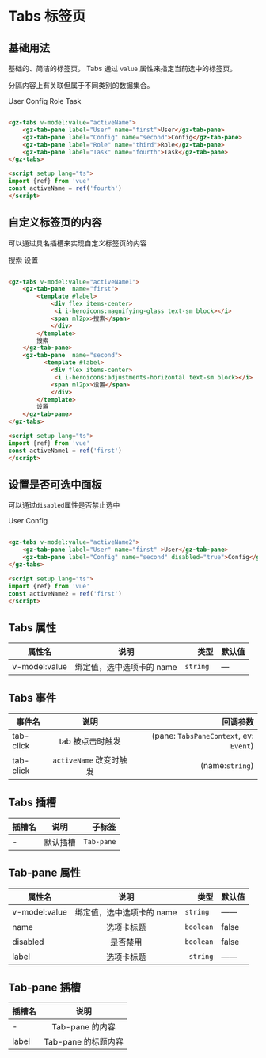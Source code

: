 <script setup lang="ts">
import {ref} from 'vue'
const activeName = ref('fourth')
const activeName1 = ref('first')
const activeName2 = ref('first')
</script>
# Tabs 标签页

## 基础用法
基础的、简洁的标签页。
Tabs 通过 `value` 属性来指定当前选中的标签页。

分隔内容上有关联但属于不同类别的数据集合。

<gz-tabs v-model:value="activeName">
    <gz-tab-pane label="User" name="first">User</gz-tab-pane>
    <gz-tab-pane label="Config" name="second">Config</gz-tab-pane>
    <gz-tab-pane label="Role" name="third">Role</gz-tab-pane>
    <gz-tab-pane label="Task" name="fourth">Task</gz-tab-pane>
</gz-tabs>

```html

<gz-tabs v-model:value="activeName">
    <gz-tab-pane label="User" name="first">User</gz-tab-pane>
    <gz-tab-pane label="Config" name="second">Config</gz-tab-pane>
    <gz-tab-pane label="Role" name="third">Role</gz-tab-pane>
    <gz-tab-pane label="Task" name="fourth">Task</gz-tab-pane>
</gz-tabs>

<script setup lang="ts">
import {ref} from 'vue'
const activeName = ref('fourth')
</script>

```

## 自定义标签页的内容
可以通过具名插槽来实现自定义标签页的内容

<gz-tabs v-model:value="activeName1">
    <gz-tab-pane  name="first">
        <template #label>
            <div flex items-center>
             <i i-heroicons:magnifying-glass text-sm block></i>
            <span ml2px>搜索</span>
            </div>
        </template>
        搜索
    </gz-tab-pane>
    <gz-tab-pane  name="second">
          <template #label>
            <div flex items-center>
             <i i-heroicons:adjustments-horizontal text-sm block></i>
            <span ml2px>设置</span>
            </div>
        </template>
        设置
    </gz-tab-pane>
</gz-tabs>

```html

<gz-tabs v-model:value="activeName1">
    <gz-tab-pane  name="first">
        <template #label>
            <div flex items-center>
             <i i-heroicons:magnifying-glass text-sm block></i>
            <span ml2px>搜索</span>
            </div>
        </template>
        搜索
    </gz-tab-pane>
    <gz-tab-pane  name="second">
          <template #label>
            <div flex items-center>
             <i i-heroicons:adjustments-horizontal text-sm block></i>
            <span ml2px>设置</span>
            </div>
        </template>
        设置
    </gz-tab-pane>
</gz-tabs>

<script setup lang="ts">
import {ref} from 'vue'
const activeName1 = ref('first')
</script>
```

## 设置是否可选中面板
可以通过`disabled`属性是否禁止选中

<gz-tabs v-model:value="activeName2">
    <gz-tab-pane label="User" name="first" >User</gz-tab-pane>
    <gz-tab-pane label="Config" name="second" disabled="true">Config</gz-tab-pane>
</gz-tabs>

```html

<gz-tabs v-model:value="activeName2">
    <gz-tab-pane label="User" name="first" >User</gz-tab-pane>
    <gz-tab-pane label="Config" name="second" disabled="true">Config</gz-tab-pane>
</gz-tabs>

<script setup lang="ts">
import {ref} from 'vue'
const activeName2 = ref('first')
</script>
```




## Tabs 属性

| 属性名        |           说明            |      类型 | 默认值 |
| ------------- | :-----------------------: | --------: | ------ |
| v-model:value | 绑定值，选中选项卡的 name | `string ` | —      |


## Tabs 事件

| 事件名    |          说明           |                               回调参数 |
| --------- | :---------------------: | -------------------------------------: |
| tab-click |    tab 被点击时触发     | (pane: `TabsPaneContext`, ev: `Event`) |
| tab-click | `activeName` 改变时触发 |                        (name:`string`) |

## Tabs 插槽
| 插槽名 |   说明   |     子标签 |
| ------ | :------: | ---------: |
| -      | 默认插槽 | `Tab-pane` |

## Tab-pane 属性


| 属性名        |           说明            |      类型 | 默认值 |
| ------------- | :-----------------------: | --------: | ------ |
| v-model:value | 绑定值，选中选项卡的 name | `string ` | ——     |
| name          |        选项卡标题         | `boolean` | false  |
| disabled      |         是否禁用          | `boolean` | false  |
| label         |        选项卡标题         |  `string` | ——     |

## Tab-pane 插槽
| 插槽名 |        说明         |
| ------ | :-----------------: |
| -      |   Tab-pane 的内容   |
| label  | Tab-pane 的标题内容 |
